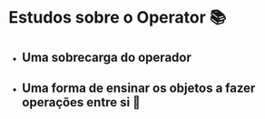 # Estudos sobre o Operator 📚

* ## Uma sobrecarga do operador

* ## Uma forma de ensinar os objetos a fazer operações entre si  🔁
